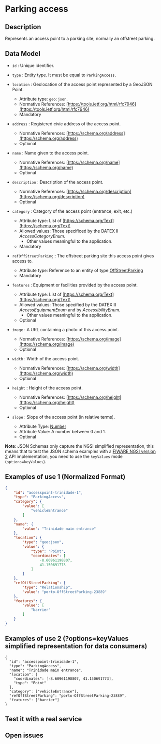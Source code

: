 # Parking access

## Description

Represents an access point to a parking site, normally an offstreet parking. 

## Data Model

+ `id` : Unique identifier. 

+ `type` : Entity type. It must be equal to `ParkingAccess`.

+ `location` : Geolocation of the access point represented by a GeoJSON Point.
    + Attribute type: `geo:json`.
    + Normative References: [https://tools.ietf.org/html/rfc7946](https://tools.ietf.org/html/rfc7946)
    + Mandatory
    
+ `address` : Registered civic address of the access point.
    + Normative References: [https://schema.org/address](https://schema.org/address)
    + Optional

+ `name` : Name given to the access point.
    + Normative References: [https://schema.org/name](https://schema.org/name)
    + Optional

+ `description` : Description of the access point. 
    + Normative References: [https://schema.org/description](https://schema.org/description)
    + Optional

+ `category` : Category of the access point (entrance, exit, etc.)
    + Attribute type: List of [https://schema.org/Text](https://schema.org/Text)
    + Allowed values: Those specificed by the DATEX II *AccessCategoryEnum*.
        + Other values meaningful to the application.
    + Mandatory

+ `refOffStreetParking` : The offstreet parking site this access point gives access to.
    + Attribute type: Reference to an entity of type [OffStreetParking](../../OffStreetParking/doc/spec.md)
    + Mandatory
    
+ `features` : Equipment or facilities provided by the access point.
    + Attribute type: List of [https://schema.org/Text](https://schema.org/Text)
    + Allowed values: Those specified by the DATEX II *AccessEquipmentEnum* and by *AccessibilityEnum*.
        + Other values meaningful to the application.
    + Optional
    
+ `image` : A URL containing a photo of this access point.
    + Normative References: [https://schema.org/image](https://schema.org/image)
    + Optional
    
+ `width` : Width of the access point.
    + Normative References: [https://schema.org/width](https://schema.org/width)
    + Optional
    
+ `height` : Height of the access point.
    + Normative References: [https://schema.org/height](https://schema.org/height)
    + Optional
    
+ `slope` : Slope of the access point (in relative terms).
    + Attribute Type: [Number](https://schema.org/Number)
    + Attribute Value: A number between 0 and 1.
    + Optional

**Note**: JSON Schemas only capture the NGSI simplified representation, this means that to test the JSON schema examples with
a [FIWARE NGSI version 2](http://fiware.github.io/specifications/ngsiv2/stable) API implementation, you need to use the `keyValues`
mode (`options=keyValues`).

## Examples of use 1 (Normalized Format)

```json
{
    "id": "accesspoint-trinidade-1",
    "type": "ParkingAccess", 
    "category": {
        "value": [
            "vehicleEntrance"
        ]
    }, 
    "name": {
        "value": "Trinidade main entrance"
    }, 
    "location": {
        "type": "geo:json", 
        "value": {
            "type": "Point", 
            "coordinates": [
                -8.60961198807, 
                41.150691773
            ]
        }
    }, 
    "refOffStreetParking": {
        "type": "Relationship", 
        "value": "porto-OffStreetParking-23889"
    }, 
    "features": {
        "value": [
            "barrier"
        ]
    }
}
```

## Examples of use 2 (?options=keyValues simplified representation for data consumers)
  
    {
      "id": "accesspoint-trinidade-1",
      "type": "ParkingAccess",
      "name": "Trinidade main entrance",
      "location": {
        "coordinates": [-8.60961198807, 41.150691773],
        "type": "Point"
      },
      "category": ["vehicleEntrance"],
      "refOffStreetParking": "porto-OffStreetParking-23889",
      "features": ["barrier"]
    }
  
  ## Test it with a real service
  
  
  ## Open issues
  